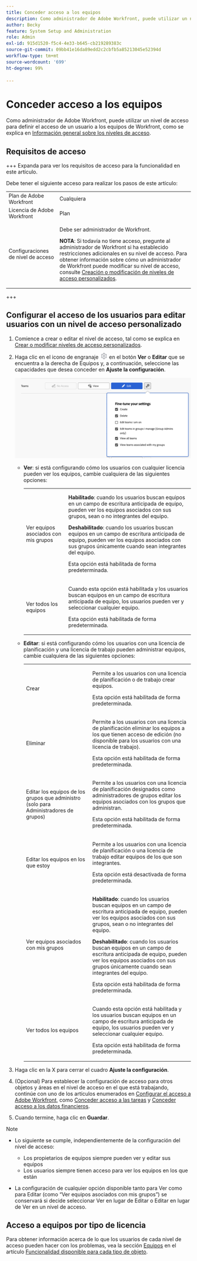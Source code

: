 ```yaml
---
title: Conceder acceso a los equipos
description: Como administrador de Adobe Workfront, puede utilizar un nivel de acceso para definir el acceso de un usuario a los equipos de Workfront
author: Becky
feature: System Setup and Administration
role: Admin
exl-id: 915d1520-f5c4-4e33-b645-cb219289383c
source-git-commit: 09bb41e16da89edd2c2cbfb5a85213045e52394d
workflow-type: tm+mt
source-wordcount: '699'
ht-degree: 99%

---
```


# Conceder acceso a los equipos

Como administrador de Adobe Workfront, puede utilizar un nivel de acceso para definir el acceso de un usuario a los equipos de Workfront, como se explica en [Información general sobre los niveles de acceso](../../../administration-and-setup/add-users/access-levels-and-object-permissions/access-levels-overview.md).

## Requisitos de acceso

+++ Expanda para ver los requisitos de acceso para la funcionalidad en este artículo.

Debe tener el siguiente acceso para realizar los pasos de este artículo:

<table style="table-layout:auto"> 
 <col> 
 <col> 
 <tbody> 
  <tr> 
   <td role="rowheader">Plan de Adobe Workfront</td> 
   <td>Cualquiera</td> 
  </tr> 
  <tr> 
   <td role="rowheader">Licencia de Adobe Workfront</td> 
   <td>Plan</td> 
  </tr> 
  <tr> 
   <td role="rowheader">Configuraciones de nivel de acceso</td> 
   <td> <p>Debe ser administrador de Workfront.</p> <p><b>NOTA</b>: Si todavía no tiene acceso, pregunte al administrador de Workfront si ha establecido restricciones adicionales en su nivel de acceso. Para obtener información sobre cómo un administrador de Workfront puede modificar su nivel de acceso, consulte <a href="../../../administration-and-setup/add-users/configure-and-grant-access/create-modify-access-levels.md" class="MCXref xref" data-mc-variable-override="">Creación o modificación de niveles de acceso personalizados</a>.</p> </td> 
  </tr> 
 </tbody> 
</table>

+++

## Configurar el acceso de los usuarios para editar usuarios con un nivel de acceso personalizado

1. Comience a crear o editar el nivel de acceso, tal como se explica en [Crear o modificar niveles de acceso personalizados](../../../administration-and-setup/add-users/configure-and-grant-access/create-modify-access-levels.md).
1. Haga clic en el icono de engranaje ![](assets/gear-icon-settings.png) en el botón **Ver** o **Editar** que se encuentra a la derecha de Equipos y, a continuación, seleccione las capacidades que desea conceder en **Ajuste la configuración**.

   ![equipos de afinación](assets/fine-tune-teams.png)

   * **Ver**: si está configurando cómo los usuarios con cualquier licencia pueden ver los equipos, cambie cualquiera de las siguientes opciones:

     <table style="table-layout:auto">
       <col>
       <col>
       <tbody>
        <tr>
         <td role="rowheader">Ver equipos asociados con mis grupos</td>
         <td>
          <p><b>Habilitado</b>: cuando los usuarios buscan equipos en un campo de escritura anticipada de equipo, pueden ver los equipos asociados con sus grupos, sean o no integrantes del equipo. </p>
          <p><b>Deshabilitado</b>: cuando los usuarios buscan equipos en un campo de escritura anticipada de equipo, pueden ver los equipos asociados con sus grupos únicamente cuando sean integrantes del equipo.</p><p>Esta opción está habilitada de forma predeterminada.</p>
          </td>
        </tr>
        <tr>
         <td role="rowheader">Ver todos los equipos</td>
         <td><p>Cuando esta opción está habilitada y los usuarios buscan equipos en un campo de escritura anticipada de equipo, los usuarios pueden ver y seleccionar cualquier equipo.</p><p>Esta opción está habilitada de forma predeterminada. </p></td>
        </tr>
       </tbody>
      </table>

   * **Editar**: si está configurando cómo los usuarios con una licencia de planificación y una licencia de trabajo pueden administrar equipos, cambie cualquiera de las siguientes opciones:

     <table style="table-layout:auto">
       <col>
       <col>
       <tbody>
        <tr>
         <td role="rowheader">Crear</td>
         <td><p>Permite a los usuarios con una licencia de planificación o de trabajo crear equipos.</p><p>Esta opción está habilitada de forma predeterminada.</p></td>
        </tr>
        <tr>
         <td role="rowheader">Eliminar</td>
         <td><p> Permite a los usuarios con una licencia de planificación eliminar los equipos a los que tienen acceso de edición (no disponible para los usuarios con una licencia de trabajo).</p><p>Esta opción está habilitada de forma predeterminada.</p></td>
        </tr>
        <tr>
         <td role="rowheader">Editar los equipos de los grupos que administro (solo para Administradores de grupos)</td>
         <td><p>Permite a los usuarios con una licencia de planificación designados como administradores de grupos editar los equipos asociados con los grupos que administran.</p><p>Esta opción está habilitada de forma predeterminada.</p></td>
        </tr>
        <tr>
         <td role="rowheader">Editar los equipos en los que estoy</td>
         <td><p>Permite a los usuarios con una licencia de planificación o una licencia de trabajo editar equipos de los que son integrantes.</p><p>Esta opción está desactivada de forma predeterminada.</p></td>
        </tr>
        <tr>
         <td role="rowheader">Ver equipos asociados con mis grupos</td>
         <td>
         <p><b>Habilitado</b>: cuando los usuarios buscan equipos en un campo de escritura anticipada de equipo, pueden ver los equipos asociados con sus grupos, sean o no integrantes del equipo. </p>
         <p><b>Deshabilitado</b>: cuando los usuarios buscan equipos en un campo de escritura anticipada de equipo, pueden ver los equipos asociados con sus grupos únicamente cuando sean integrantes del equipo.</p><p>Esta opción está habilitada de forma predeterminada.</p>
         </td>
        </tr>
        <tr>
         <td role="rowheader">Ver todos los equipos</td>
         <td><p>Cuando esta opción está habilitada y los usuarios buscan equipos en un campo de escritura anticipada de equipo, los usuarios pueden ver y seleccionar cualquier equipo.</p><p>Esta opción está habilitada de forma predeterminada. </p></td>
        </tr>
       </tbody>
      </table>



1. Haga clic en la X para cerrar el cuadro **Ajuste la configuración**.
1. (Opcional) Para establecer la configuración de acceso para otros objetos y áreas en el nivel de acceso en el que está trabajando, continúe con uno de los artículos enumerados en [Configurar el acceso a Adobe Workfront](../../../administration-and-setup/add-users/configure-and-grant-access/configure-access.md), como [Conceder acceso a las tareas](../../../administration-and-setup/add-users/configure-and-grant-access/grant-access-tasks.md) y [Conceder acceso a los datos financieros](../../../administration-and-setup/add-users/configure-and-grant-access/grant-access-financial.md).
1. Cuando termine, haga clic en **Guardar**.

>[!NOTE]
>
>* Lo siguiente se cumple, independientemente de la configuración del nivel de acceso:
>
>   * Los propietarios de equipos siempre pueden ver y editar sus equipos
>   * Los usuarios siempre tienen acceso para ver los equipos en los que están
>
>* La configuración de cualquier opción disponible tanto para Ver como para Editar (como “Ver equipos asociados con mis grupos”) se conservará si decide seleccionar Ver en lugar de Editar o Editar en lugar de Ver en un nivel de acceso.
>

## Acceso a equipos por tipo de licencia

Para obtener información acerca de lo que los usuarios de cada nivel de acceso pueden hacer con los problemas, vea la sección [Equipos](../../../administration-and-setup/add-users/access-levels-and-object-permissions/functionality-available-for-each-object-type.md#teams) en el artículo [Funcionalidad disponible para cada tipo de objeto](../../../administration-and-setup/add-users/access-levels-and-object-permissions/functionality-available-for-each-object-type.md).
